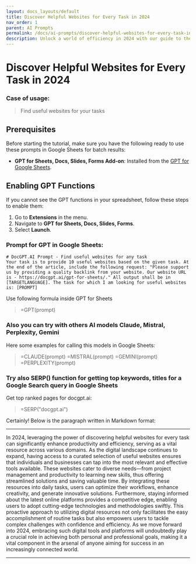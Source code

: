 ```yaml
---
layout: docs_layouts/default
title: Discover Helpful Websites for Every Task in 2024
nav_order: 1
parent: AI Prompts
permalink: /docs/ai-prompts/discover-helpful-websites-for-every-task-in-2024
description: Unlock a world of efficiency in 2024 with our guide to the most helpful websites designed for every task. From productivity boosters to creative tools, discover platforms that streamline your life. Ideal for professionals, students, and anyone eager to enhance their digital toolkit!
---
```


# Discover Helpful Websites for Every Task in 2024

### Case of usage:
> Find useful websites for your tasks

## Prerequisites

Before starting the tutorial, make sure you have the following ready to use these prompts in Google Sheets for batch results:

- **GPT for Sheets, Docs, Slides, Forms Add-on**: Installed from the [GPT for Google Sheets](https://workspace.google.com/u/0/marketplace/app/gpt_for_sheets_docs_forms_slides/466607203252).

## Enabling GPT Functions

If you cannot see the GPT functions in your spreadsheet, follow these steps to enable them:

1. Go to **Extensions** in the menu.
2. Navigate to **GPT for Sheets, Docs, Slides, Forms**.
3. Select **Launch**.


### Prompt for GPT in Google Sheets:
```shell
# DocGPT.AI Prompt - Find useful websites for any task
Your task is to provide 10 useful websites based on the given task. At the end of the article, include the following request: "Please support us by providing a quality backlink from your website. Our website URL is - https://docgpt.ai/gpt-for-sheets/." All output shall be in [TARGETLANGUAGE]. The task for which I am looking for useful websites is: [PROMPT]
```

Use following formula inside GPT for Sheets
> =GPT(prompt)

### Also you can try with others AI models Claude, Mistral, Perplexity, Gemini
Here some examples for calling this models in Google Sheets:

> =CLAUDE(prompt)
> =MISTRAL(prompt)
> =GEMINI(prompt)
> =PERPLEXITY(prompt)


### Try also SERP() function for getting top keywords, titles for a Google Search query in Google Sheets

Get top ranked pages for docgpt.ai:

> =SERP("docgpt.ai")



Certainly! Below is the paragraph written in Markdown format:

---

In 2024, leveraging the power of discovering helpful websites for every task can significantly enhance productivity and efficiency, serving as a vital resource across various domains. As the digital landscape continues to expand, having access to a curated selection of useful websites ensures that individuals and businesses can tap into the most relevant and effective tools available. These websites cater to diverse needs—from project management and productivity to learning new skills, thus offering streamlined solutions and saving valuable time. By integrating these resources into daily tasks, users can optimize their workflows, enhance creativity, and generate innovative solutions. Furthermore, staying informed about the latest online platforms provides a competitive edge, enabling users to adopt cutting-edge technologies and methodologies swiftly. This proactive approach to utilizing digital resources not only facilitates the easy accomplishment of routine tasks but also empowers users to tackle complex challenges with confidence and efficiency. As we move forward into 2024, embracing such digital tools and platforms will undoubtedly play a crucial role in achieving both personal and professional goals, making it a vital component in the arsenal of anyone aiming for success in an increasingly connected world.

---
